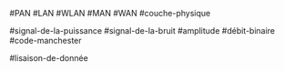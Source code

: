 
#PAN
#LAN
#WLAN
#MAN
#WAN
#couche-physique

#signal-de-la-puissance
#signal-de-la-bruit
#amplitude
#débit-binaire
#code-manchester





#lisaison-de-donnée